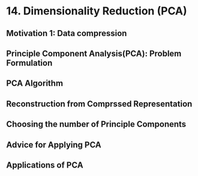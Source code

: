 # 14. Dimensionality Reduction (PCA)
## Motivation 1: Data compression
## Principle Component Analysis(PCA): Problem Formulation
## PCA Algorithm
## Reconstruction from Comprssed Representation
## Choosing the number of Principle Components
## Advice for Applying PCA
## Applications of PCA